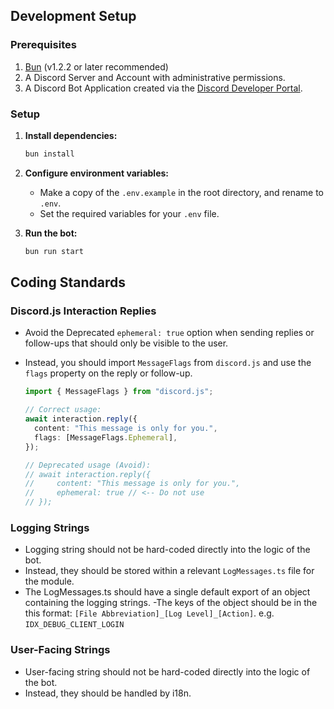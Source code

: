 ## Development Setup

### Prerequisites

1. [Bun](https://bun.sh/) (v1.2.2 or later recommended)
2. A Discord Server and Account with administrative permissions.
3. A Discord Bot Application created via the [Discord Developer Portal](https://discord.com/developers/applications).

### Setup

1.  **Install dependencies:**

    ```bash
    bun install
    ```

2.  **Configure environment variables:**

    - Make a copy of the `.env.example` in the root directory, and rename to `.env`.
    - Set the required variables for your `.env` file.

3.  **Run the bot:**

    ```bash
    bun run start
    ```

## Coding Standards

### Discord.js Interaction Replies

- Avoid the Deprecated `ephemeral: true` option when sending replies or follow-ups that should only be visible to the user.
- Instead, you should import `MessageFlags` from `discord.js` and use the `flags` property on the reply or follow-up.

  ```typescript
  import { MessageFlags } from "discord.js";

  // Correct usage:
  await interaction.reply({
    content: "This message is only for you.",
    flags: [MessageFlags.Ephemeral],
  });

  // Deprecated usage (Avoid):
  // await interaction.reply({
  //     content: "This message is only for you.",
  //     ephemeral: true // <-- Do not use
  // });
  ```

### Logging Strings

- Logging string should not be hard-coded directly into the logic of the bot.
- Instead, they should be stored within a relevant `LogMessages.ts` file for the module.
- The LogMessages.ts should have a single default export of an object containing the logging strings.
  -The keys of the object should be in the this format: `[File Abbreviation]_[Log Level]_[Action]`. e.g. `IDX_DEBUG_CLIENT_LOGIN`

### User-Facing Strings

- User-facing string should not be hard-coded directly into the logic of the bot.
- Instead, they should be handled by i18n.
